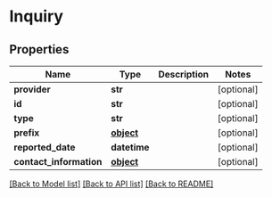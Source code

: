 # Inquiry

## Properties
Name | Type | Description | Notes
------------ | ------------- | ------------- | -------------
**provider** | **str** |  | [optional] 
**id** | **str** |  | [optional] 
**type** | **str** |  | [optional] 
**prefix** | [**object**](.md) |  | [optional] 
**reported_date** | **datetime** |  | [optional] 
**contact_information** | [**object**](.md) |  | [optional] 

[[Back to Model list]](../README.md#documentation-for-models) [[Back to API list]](../README.md#documentation-for-api-endpoints) [[Back to README]](../README.md)


